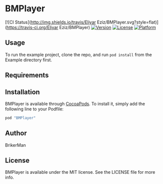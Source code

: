 # BMPlayer

[![CI Status](http://img.shields.io/travis/Eliyar Eziz/BMPlayer.svg?style=flat)](https://travis-ci.org/Eliyar Eziz/BMPlayer)
[![Version](https://img.shields.io/cocoapods/v/BMPlayer.svg?style=flat)](http://cocoapods.org/pods/BMPlayer)
[![License](https://img.shields.io/cocoapods/l/BMPlayer.svg?style=flat)](http://cocoapods.org/pods/BMPlayer)
[![Platform](https://img.shields.io/cocoapods/p/BMPlayer.svg?style=flat)](http://cocoapods.org/pods/BMPlayer)

## Usage

To run the example project, clone the repo, and run `pod install` from the Example directory first.

## Requirements

## Installation

BMPlayer is available through [CocoaPods](http://cocoapods.org). To install
it, simply add the following line to your Podfile:

```ruby
pod "BMPlayer"
```

## Author

BrikerMan

## License

BMPlayer is available under the MIT license. See the LICENSE file for more info.
